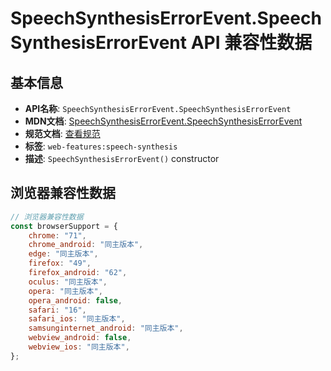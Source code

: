# SpeechSynthesisErrorEvent.SpeechSynthesisErrorEvent API 兼容性数据

## 基本信息

- **API名称**: `SpeechSynthesisErrorEvent.SpeechSynthesisErrorEvent`
- **MDN文档**: [SpeechSynthesisErrorEvent.SpeechSynthesisErrorEvent](https://developer.mozilla.org/docs/Web/API/SpeechSynthesisErrorEvent/SpeechSynthesisErrorEvent)
- **规范文档**: [查看规范](https://webaudio.github.io/web-speech-api/#dom-speechsynthesiserrorevent-speechsynthesiserrorevent)
- **标签**: `web-features:speech-synthesis`
- **描述**: `SpeechSynthesisErrorEvent()` constructor

## 浏览器兼容性数据

```javascript
// 浏览器兼容性数据
const browserSupport = {
    chrome: "71",
    chrome_android: "同主版本",
    edge: "同主版本",
    firefox: "49",
    firefox_android: "62",
    oculus: "同主版本",
    opera: "同主版本",
    opera_android: false,
    safari: "16",
    safari_ios: "同主版本",
    samsunginternet_android: "同主版本",
    webview_android: false,
    webview_ios: "同主版本",
};

```

